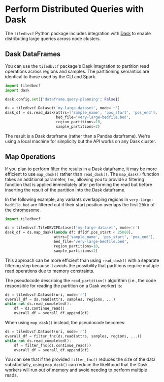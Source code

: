 # Perform Distributed Queries with Dask

The `tiledbvcf` Python package includes integration with [Dask](https://dask.org) to enable distributing large queries across node clusters.&#x20;

## Dask DataFrames

You can use the `tiledbvcf` package's Dask integration to partition read operations across regions and samples. The partitioning semantics are identical to those used by the CLI and Spark.&#x20;

```python
import tiledbvcf
import dask

dask.config.set({'dataframe.query-planning': False})

ds = tiledbvcf.Dataset('my-large-dataset', mode='r')
dask_df = ds.read_dask(attrs=['sample_name', 'pos_start', 'pos_end'],
                       bed_file='very-large-bedfile.bed',
                       region_partitions=10,
                       sample_partitions=2)
```

The result is a Dask dataframe (rather than a Pandas dataframe). We're using a local machine for simplicity but the API works on any Dask cluster.&#x20;

## Map Operations

If you plan to perform filter the results in a Dask dataframe, it may be more efficient to use `map_dask()` rather than `read_dask()`. The `map_dask()` function takes an additional parameter, `fnc`, allowing you to provide a filtering function that is applied immediately after performing the read but before inserting the result of the partition into the Dask dataframe.

In the following example, any variants overlapping regions in `very-large-bedfile.bed` are filtered out if their start position overlaps the first 25kb of the chromosome.

```python
import tiledbvcf

ds = tiledbvcf.TileDBVCFDataset('my-large-dataset', mode='r')
dask_df = ds.map_dask(lambda df: df[df.pos_start < 25000],
                      attrs=['sample_name', 'pos_start', 'pos_end'],
                      bed_file='very-large-bedfile.bed',
                      region_partitions=10,
                      sample_partitions=2)
```

This approach can be more efficient than using `read_dask()` with a separate filtering step because it avoids the possibility that partitions require multiple read operations due to memory constraints.&#x20;

The pseudocode describing the `read_partition()` algorithm (i.e., the code responsible for reading the partition on a Dask worker) is:

```python
ds = tiledbvcf.Dataset(uri, mode='r')
overall_df = ds.read(attrs, samples, regions, ...)
while not ds.read_completed():
    df = ds.continue_read()
    overall_df = overall_df.append(df)
```

When using `map_dask()` instead, the pseudocode becomes:

```python
ds = tiledbvcf.Dataset(uri, mode='r')
overall_df = filter_fnc(ds.read(attrs, samples, regions, ...))
while not ds.read_completed():
    df = filter_fnc(ds.continue_read())
    overall_df = overall_df.append(df)
```

You can see that if the provided `filter_fnc()` reduces the size of the data substantially, using `map_dask()` can reduce the likelihood that the Dask workers will run out of memory and avoid needing to perform multiple reads.
